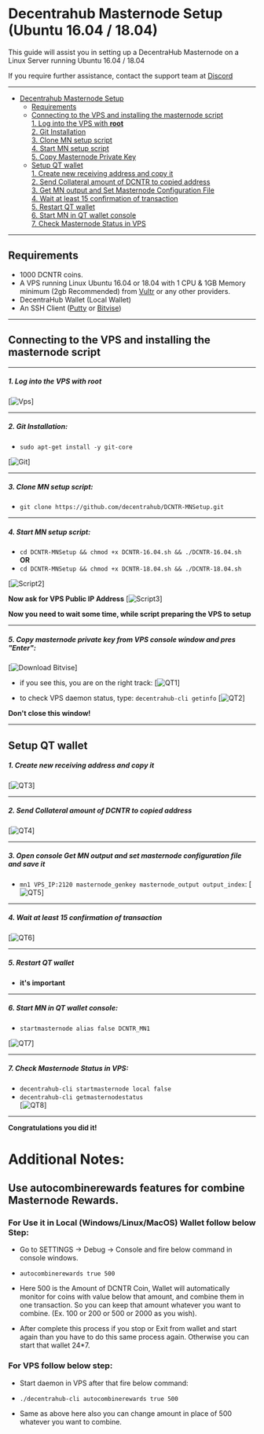# Decentrahub Masternode Setup (Ubuntu 16.04 / 18.04)
This guide will assist you in setting up a DecentraHub Masternode on a Linux Server running Ubuntu 16.04 / 18.04

If you require further assistance, contact the support team at <a href="https://discord.gg/SVjbNTg" target="_blank">Discord</a>
***
- [Decentrahub Masternode Setup](#decentrahub-masternode-setup)  
  	* [Requirements](#requirements) 
  * [Connecting to the VPS and installing the masternode script](#Connecting-to-the-VPS-and-installing-the-masternode-script)  
         [1. Log into the VPS with **root**](#1-log-into-the-vps-with-root)  
         [2. Git Installation](#2-git-installation)  
         [3. Clone MN setup script](#3-clone-mn-setup-script)  
         [4. Start MN setup script](#4-start-mn-setup-script)  
         [5. Copy Masternode Private Key](#5-copy-masternode-private-key-from-vps-console-window-and-pres-enter)
  * [Setup QT wallet](#setup-qt-wallet)  
         [1. Create new receiving address and copy it](#1-create-new-receiving-address-and-copy-it)  
	 [2. Send Collateral amount of DCNTR to copied address](#2-send-collateral-amount-of-dcntr-to-copied-address)  
	 [3. Get MN output and Set Masternode Configuration File](#3-open-console-get-mn-output-and-set-masternode-configuration-file-and-save-it)  
	 [4. Wait at least 15 confirmation of transaction](#4-wait-at-least-15-confirmation-of-transaction)  
         [5. Restart QT wallet](#5-restart-qt-wallet)  
         [6. Start MN in QT wallet console](#6-start-mn-in-qt-wallet-console)  
	 [7. Check Masternode Status in VPS](#7-check-masternode-status-in-vps)  

***
## Requirements
- 1000 DCNTR coins.
- A VPS running Linux Ubuntu 16.04 or 18.04 with 1 CPU & 1GB Memory minimum (2gb Recommended) from [Vultr](https://www.vultr.com/?ref=8622028) or any other providers.
- DecentraHub Wallet (Local Wallet)
- An SSH Client (<a href="https://www.putty.org/" target="_blank">Putty</a> or <a href="https://dl.bitvise.com/BvSshClient-Inst.exe" target="_blank">Bitvise</a>)

***
## Connecting to the VPS and installing the masternode script
***
##### 1. Log into the VPS with **root**  
[![Vps](https://raw.githubusercontent.com/decentrahub/DCNTR-MNSetup/master/assets/1.png)]
***
##### 2. Git Installation:  
- ```sudo apt-get install -y git-core```  

[![Git](https://raw.githubusercontent.com/decentrahub/DCNTR-MNSetup/master/assets/2.png)]
***
##### 3. Clone MN setup script: 
- ```git clone https://github.com/decentrahub/DCNTR-MNSetup.git```  

***
##### 4. Start MN setup script: 
- ```cd DCNTR-MNSetup && chmod +x DCNTR-16.04.sh && ./DCNTR-16.04.sh```  
**OR**  
- ```cd DCNTR-MNSetup && chmod +x DCNTR-18.04.sh && ./DCNTR-18.04.sh```   

[![Script2](https://raw.githubusercontent.com/decentrahub/DCNTR-MNSetup/master/assets/4.png)]  

**Now ask for VPS Public IP Address** 
[![Script3](https://raw.githubusercontent.com/decentrahub/DCNTR-MNSetup/master/assets/5.png)]

**Now you need to wait some time, while script preparing the VPS to setup**  
***
##### 5. Copy masternode private key from VPS console window and pres "Enter":
[![Download Bitvise](https://raw.githubusercontent.com/decentrahub/DCNTR-MNSetup/master/assets/6.png)] 

- if you see this, you are on the right track:
[![QT1](https://raw.githubusercontent.com/decentrahub/DCNTR-MNSetup/master/assets/7.png)]

- to check VPS daemon status, type: ```decentrahub-cli getinfo```
[![QT2](https://raw.githubusercontent.com/decentrahub/DCNTR-MNSetup/master/assets/8.png)]

**Don't close this window!** 
***		

## Setup QT wallet
##### 1. Create new receiving address and copy it
[![QT3](https://raw.githubusercontent.com/decentrahub/DCNTR-MNSetup/master/assets/9.png)] 

***
##### 2. Send Collateral amount of DCNTR to copied address
[![QT4](https://raw.githubusercontent.com/decentrahub/DCNTR-MNSetup/master/assets/10.png)]
***
##### 3. Open console Get MN output and set masternode configuration file and save it
- ```mn1 VPS_IP:2120 masternode_genkey masternode_output output_index```:
[![QT5](https://raw.githubusercontent.com/decentrahub/DCNTR-MNSetup/master/assets/11.png)]
***
##### 4. Wait at least 15 confirmation of transaction
[![QT6](https://raw.githubusercontent.com/decentrahub/DCNTR-MNSetup/master/assets/12.png)]
***
##### 5. Restart QT wallet  
- **it's important**
***
##### 6. Start MN in QT wallet console:
- ```startmasternode alias false DCNTR_MN1```

[![QT7](https://raw.githubusercontent.com/decentrahub/DCNTR-MNSetup/master/assets/13.png)]
***
##### 7. Check Masternode Status in VPS:
- ```decentrahub-cli startmasternode local false``` 
- ```decentrahub-cli getmasternodestatus```  
[![QT8](https://raw.githubusercontent.com/decentrahub/DCNTR-MNSetup/master/assets/14.png)]  
***
**Сongratulations you did it!**


# Additional Notes:

## Use autocombinerewards features for combine Masternode Rewards.

### For Use it in Local (Windows/Linux/MacOS) Wallet  follow below Step:

- Go to SETTINGS -> Debug -> Console and fire below command in console windows.  

- 	```autocombinerewards true 500```

- Here 500 is the Amount of DCNTR Coin, Wallet will automatically monitor for coins with value below that amount, 
and combine them in one transaction. So you can keep that amount whatever you want to combine. (Ex. 100 or 200 or 500 or 2000 as you wish).  

- After complete this process if you stop or Exit from wallet and start again than you have to do this same process again.
Otherwise you can start that wallet 24*7.

### For VPS follow below step: 

- Start daemon in VPS after that fire below command:  

- 	```./decentrahub-cli autocombinerewards true 500```

- Same as above here also you can change amount in place of 500 whatever you want to combine.	